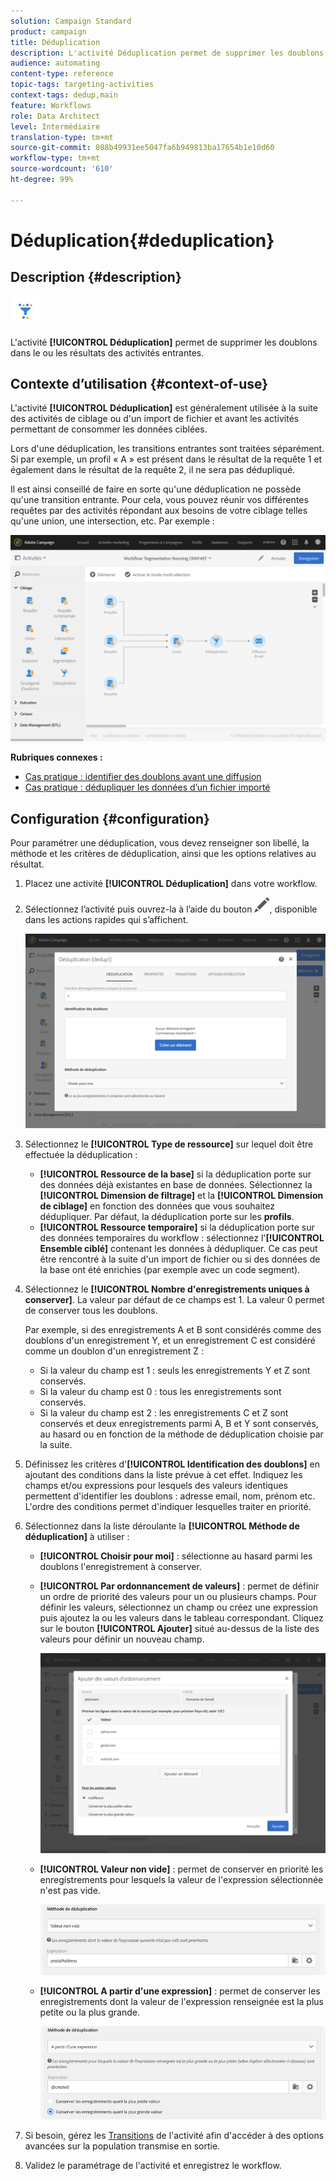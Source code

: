 ```yaml
---
solution: Campaign Standard
product: campaign
title: Déduplication
description: L'activité Déduplication permet de supprimer les doublons dans le ou les résultats des activités entrantes.
audience: automating
content-type: reference
topic-tags: targeting-activities
context-tags: dedup,main
feature: Workflows
role: Data Architect
level: Intermédiaire
translation-type: tm+mt
source-git-commit: 088b49931ee5047fa6b949813ba17654b1e10d60
workflow-type: tm+mt
source-wordcount: '610'
ht-degree: 99%

---
```



# Déduplication{#deduplication}

## Description {#description}

![](assets/deduplication.png)

L&#39;activité **[!UICONTROL Déduplication]** permet de supprimer les doublons dans le ou les résultats des activités entrantes.

## Contexte d’utilisation {#context-of-use}

L&#39;activité **[!UICONTROL Déduplication]** est généralement utilisée à la suite des activités de ciblage ou d&#39;un import de fichier et avant les activités permettant de consommer les données ciblées.

Lors d&#39;une déduplication, les transitions entrantes sont traitées séparément. Si par exemple, un profil « A » est présent dans le résultat de la requête 1 et également dans le résultat de la requête 2, il ne sera pas dédupliqué.

Il est ainsi conseillé de faire en sorte qu&#39;une déduplication ne possède qu&#39;une transition entrante. Pour cela, vous pouvez réunir vos différentes requêtes par des activités répondant aux besoins de votre ciblage telles qu&#39;une union, une intersection, etc. Par exemple :

![](assets/dedup_bonnepratique.png)

**Rubriques connexes :**

* [Cas pratique : identifier des doublons avant une diffusion](../../automating/using/identifying-duplicated-before-delivery.md)
* [Cas pratique : dédupliquer les données d’un fichier importé](../../automating/using/deduplicating-data-imported-file.md)

## Configuration {#configuration}

Pour paramétrer une déduplication, vous devez renseigner son libellé, la méthode et les critères de déduplication, ainsi que les options relatives au résultat.

1. Placez une activité **[!UICONTROL Déduplication]** dans votre workflow.
1. Sélectionnez l’activité puis ouvrez-la à l’aide du bouton ![](assets/edit_darkgrey-24px.png), disponible dans les actions rapides qui s’affichent.

   ![](assets/deduplication_1.png)

1. Sélectionnez le **[!UICONTROL Type de ressource]** sur lequel doit être effectuée la déduplication :

   * **[!UICONTROL Ressource de la base]** si la déduplication porte sur des données déjà existantes en base de données. Sélectionnez la **[!UICONTROL Dimension de filtrage]** et la **[!UICONTROL Dimension de ciblage]** en fonction des données que vous souhaitez dédupliquer. Par défaut, la déduplication porte sur les **profils**.
   * **[!UICONTROL Ressource temporaire]** si la déduplication porte sur des données temporaires du workflow : sélectionnez l&#39;**[!UICONTROL Ensemble ciblé]** contenant les données à dédupliquer. Ce cas peut être rencontré à la suite d&#39;un import de fichier ou si des données de la base ont été enrichies (par exemple avec un code segment).

1. Sélectionnez le **[!UICONTROL Nombre d&#39;enregistrements uniques à conserver]**. La valeur par défaut de ce champs est 1. La valeur 0 permet de conserver tous les doublons.

   Par exemple, si des enregistrements A et B sont considérés comme des doublons d&#39;un enregistrement Y, et un enregistrement C est considéré comme un doublon d&#39;un enregistrement Z :

   * Si la valeur du champ est 1 : seuls les enregistrements Y et Z sont conservés.
   * Si la valeur du champ est 0 : tous les enregistrements sont conservés.
   * Si la valeur du champ est 2 : les enregistrements C et Z sont conservés et deux enregistrements parmi A, B et Y sont conservés, au hasard ou en fonction de la méthode de déduplication choisie par la suite.

1. Définissez les critères d&#39;**[!UICONTROL Identification des doublons]** en ajoutant des conditions dans la liste prévue à cet effet. Indiquez les champs et/ou expressions pour lesquels des valeurs identiques permettent d&#39;identifier les doublons : adresse email, nom, prénom etc. L&#39;ordre des conditions permet d&#39;indiquer lesquelles traiter en priorité.
1. Sélectionnez dans la liste déroulante la **[!UICONTROL Méthode de déduplication]** à utiliser :

   * **[!UICONTROL Choisir pour moi]** : sélectionne au hasard parmi les doublons l&#39;enregistrement à conserver.
   * **[!UICONTROL Par ordonnancement de valeurs]** : permet de définir un ordre de priorité des valeurs pour un ou plusieurs champs. Pour définir les valeurs, sélectionnez un champ ou créez une expression puis ajoutez la ou les valeurs dans le tableau correspondant. Cliquez sur le bouton **[!UICONTROL Ajouter]** situé au-dessus de la liste des valeurs pour définir un nouveau champ.

      ![](assets/deduplication_2.png)

   * **[!UICONTROL Valeur non vide]** : permet de conserver en priorité les enregistrements pour lesquels la valeur de l&#39;expression sélectionnée n&#39;est pas vide.

      ![](assets/deduplication_3.png)

   * **[!UICONTROL A partir d&#39;une expression]** : permet de conserver les enregistrements dont la valeur de l&#39;expression renseignée est la plus petite ou la plus grande.

      ![](assets/deduplication_4.png)

1. Si besoin, gérez les [Transitions](../../automating/using/activity-properties.md) de l&#39;activité afin d&#39;accéder à des options avancées sur la population transmise en sortie.
1. Validez le paramétrage de l&#39;activité et enregistrez le workflow.
